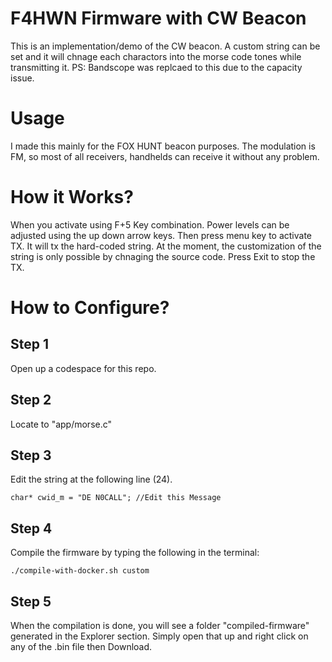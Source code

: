 # F4HWN Firmware with CW Beacon
This is an implementation/demo of the CW beacon. A custom string can be set and it will chnage each charactors into the morse code tones while transmitting it.
PS: Bandscope was replcaed to this due to the capacity issue.

# Usage
I made this mainly for the FOX HUNT beacon purposes. The modulation is FM, so most of all receivers, handhelds can receive it without any problem. 

# How it Works?
When you activate using F+5 Key combination.
Power levels can be adjusted using the up down arrow keys.
Then press menu key to activate TX. It will tx the hard-coded string. At the moment, the customization of the string is only possible by chnaging the source code.
Press Exit to stop the TX.

# How to Configure?
## Step 1
Open up a codespace for this repo.

## Step 2
Locate to "app/morse.c"

## Step 3
Edit the string at the following line (24).

    char* cwid_m = "DE N0CALL"; //Edit this Message

## Step 4
Compile the firmware by typing the following in the terminal:

    ./compile-with-docker.sh custom


## Step 5 
When the compilation is done, you will see a folder "compiled-firmware" generated in the Explorer section. Simply open that up and right click on any of the .bin file then Download.
